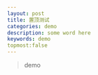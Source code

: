 ```yaml
---
layout: post
title: 置顶测试
categories: demo
description: some word here
keywords: demo
topmost:false
---
```


> demo